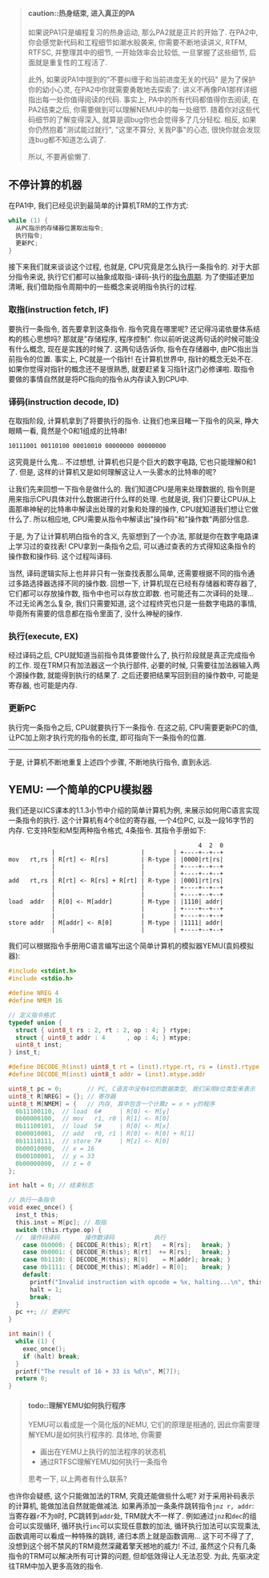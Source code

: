 
> #### caution::热身结束, 进入真正的PA
> 如果说PA1只是编程复习的热身运动, 那么PA2就是正片的开始了.
> 在PA2中, 你会感觉新代码和工程细节如潮水般袭来,
> 你需要不断地读讲义, RTFM, RTFSC, 并整理其中的细节,
> 一开始效率会比较低, 一旦掌握了这些细节, 后面就是重复性的工程活了.
>
> 此外, 如果说PA1中提到的"不要纠缠于和当前进度无关的代码"
> 是为了保护你的幼小心灵, 在PA2中你就需要勇敢地去探索了:
> 讲义不再像PA1那样详细指出每一处你值得阅读的代码.
> 事实上, PA中的所有代码都值得你去阅读, 在PA2结束之后, 你需要做到可以理解NEMU中的每一处细节.
> 随着你对这些代码细节的了解变得深入, 就算是调bug你也会觉得多了几分轻松.
> 相反, 如果你仍然抱着"测试能过就行", "这里不算分, 关我P事"的心态,
> 很快你就会发现连bug都不知道怎么调了.
>
> 所以, 不要再偷懒了.

## 不停计算的机器

在PA1中, 我们已经见识到最简单的计算机TRM的工作方式:
```c
while (1) {
  从PC指示的存储器位置取出指令;
  执行指令;
  更新PC;
}
```
接下来我们就来谈谈这个过程, 也就是, CPU究竟是怎么执行一条指令的.
对于大部分指令来说, 执行它们都可以抽象成取指-译码-执行的[指令周期][instr cycle].
为了使描述更加清晰, 我们借助指令周期中的一些概念来说明指令执行的过程.

[instr cycle]: http://en.wikipedia.org/wiki/Instruction_cycle

### 取指(instruction fetch, IF)

要执行一条指令, 首先要拿到这条指令. 指令究竟在哪里呢?
还记得冯诺依曼体系结构的核心思想吗? 那就是"存储程序, 程序控制".
你以前听说这两句话的时候可能没有什么概念, 现在是实践的时候了.
这两句话告诉你, 指令在存储器中, 由PC指出当前指令的位置.
事实上, PC就是一个指针! 在计算机世界中, 指针的概念无处不在.
如果你觉得对指针的概念还不是很熟悉, 就要赶紧复习指针这门必修课啦.
取指令要做的事情自然就是将PC指向的指令从内存读入到CPU中.

### 译码(instruction decode, ID)

在取指阶段, 计算机拿到了将要执行的指令.
让我们也来目睹一下指令的风采, 睁大眼睛一看, 竟然是个0和1组成的比特串!
```
10111001 00110100 00010010 00000000 00000000
```
这究竟是什么鬼...
不过想想, 计算机也只是个巨大的数字电路, 它也只能理解0和1了.
但是, 这样的计算机又是如何理解这让人一头雾水的比特串的呢?

让我们先来回想一下指令是做什么的.
我们知道CPU是用来处理数据的, 指令则是用来指示CPU具体对什么数据进行什么样的处理.
也就是说, 我们只要让CPU从上面那串神秘的比特串中解读出处理的对象和处理的操作,
CPU就知道我们想让它做什么了.
所以相应地, CPU需要从指令中解读出"操作码"和"操作数"两部分信息.

于是, 为了让计算机明白指令的含义, 先驱想到了一个办法, 那就是你在数字电路课上学习过的查找表!
CPU拿到一条指令之后, 可以通过查表的方式得知这条指令的操作数和操作码.
这个过程叫译码.

当然, 译码逻辑实际上也并非只有一张查找表那么简单,
还需要根据不同的指令通过多路选择器选择不同的操作数.
回想一下, 计算机现在已经有存储器和寄存器了, 它们都可以存放操作数, 指令中也可以存放立即数.
也可能还有二次译码的处理...
不过无论再怎么复杂, 我们只需要知道, 这个过程终究也只是一些数字电路的事情,
毕竟所有需要的信息都在指令里面了, 没什么神秘的操作.

### 执行(execute, EX)

经过译码之后, CPU就知道当前指令具体要做什么了, 执行阶段就是真正完成指令的工作.
现在TRM只有加法器这一个执行部件, 必要的时候,
只需要往加法器输入两个源操作数, 就能得到执行的结果了.
之后还要把结果写回到目的操作数中, 可能是寄存器, 也可能是内存.

### 更新PC

执行完一条指令之后, CPU就要执行下一条指令.
在这之前, CPU需要更新PC的值,
让PC加上刚才执行完的指令的长度, 即可指向下一条指令的位置.

---

于是, 计算机不断地重复上述四个步骤, 不断地执行指令, 直到永远.

## YEMU: 一个简单的CPU模拟器

我们还是以ICS课本的1.1.3小节中介绍的简单计算机为例, 来展示如何用C语言实现一条指令的执行.
这个计算机有4个8位的寄存器, 一个4位PC, 以及一段16字节的内存.
它支持R型和M型两种指令格式, 4条指令. 其指令手册如下:
```
                                                     4  2  0
            |                        |        | +----+--+--+
mov   rt,rs | R[rt] <- R[rs]         | R-type | |0000|rt|rs|
            |                        |        | +----+--+--+
            |                        |        | +----+--+--+
add   rt,rs | R[rt] <- R[rs] + R[rt] | R-type | |0001|rt|rs|
            |                        |        | +----+--+--+
            |                        |        | +----+--+--+
load  addr  | R[0] <- M[addr]        | M-type | |1110| addr|
            |                        |        | +----+--+--+
            |                        |        | +----+--+--+
store addr  | M[addr] <- R[0]        | M-type | |1111| addr|
            |                        |        | +----+--+--+
```
我们可以根据指令手册用C语言编写出这个简单计算机的模拟器YEMU(袁妈模拟器):
```c
#include <stdint.h>
#include <stdio.h>

#define NREG 4
#define NMEM 16

// 定义指令格式
typedef union {
  struct { uint8_t rs : 2, rt : 2, op : 4; } rtype;
  struct { uint8_t addr : 4      , op : 4; } mtype;
  uint8_t inst;
} inst_t;

#define DECODE_R(inst) uint8_t rt = (inst).rtype.rt, rs = (inst).rtype.rs
#define DECODE_M(inst) uint8_t addr = (inst).mtype.addr

uint8_t pc = 0;       // PC, C语言中没有4位的数据类型, 我们采用8位类型来表示
uint8_t R[NREG] = {}; // 寄存器
uint8_t M[NMEM] = {   // 内存, 其中包含一个计算z = x + y的程序
  0b11100110,  // load  6#     | R[0] <- M[y]
  0b00000100,  // mov   r1, r0 | R[1] <- R[0]
  0b11100101,  // load  5#     | R[0] <- M[x]
  0b00010001,  // add   r0, r1 | R[0] <- R[0] + R[1]
  0b11110111,  // store 7#     | M[z] <- R[0]
  0b00010000,  // x = 16
  0b00100001,  // y = 33
  0b00000000,  // z = 0
};

int halt = 0; // 结束标志

// 执行一条指令
void exec_once() {
  inst_t this;
  this.inst = M[pc]; // 取指
  switch (this.rtype.op) {
  //  操作码译码       操作数译码           执行
    case 0b0000: { DECODE_R(this); R[rt]   = R[rs];   break; }
    case 0b0001: { DECODE_R(this); R[rt]  += R[rs];   break; }
    case 0b1110: { DECODE_M(this); R[0]    = M[addr]; break; }
    case 0b1111: { DECODE_M(this); M[addr] = R[0];    break; }
    default:
      printf("Invalid instruction with opcode = %x, halting...\n", this.rtype.op);
      halt = 1;
      break;
  }
  pc ++; // 更新PC
}

int main() {
  while (1) {
    exec_once();
    if (halt) break;
  }
  printf("The result of 16 + 33 is %d\n", M[7]);
  return 0;
}
```

> #### todo::理解YEMU如何执行程序
> YEMU可以看成是一个简化版的NEMU, 它们的原理是相通的,
> 因此你需要理解YEMU是如何执行程序的. 具体地, 你需要
> * 画出在YEMU上执行的加法程序的状态机
> * 通过RTFSC理解YEMU如何执行一条指令
>
> 思考一下, 以上两者有什么联系?

也许你会疑惑, 这个只能做加法的TRM, 究竟还能做些什么呢?
对于采用补码表示的计算机, 能做加法自然就能做减法.
如果再添加一条条件跳转指令`jnz r, addr`:
当寄存器`r`不为`0`时, PC跳转到`addr`处, TRM就大不一样了.
例如通过`jnz`和`dec`的组合可以实现循环,
循环执行`inc`可以实现任意数的加法, 循环执行加法可以实现乘法,
函数调用可以看成一种特殊的跳转, 递归本质上就是函数调用...
这下可不得了了, 没想到这个弱不禁风的TRM竟然深藏着擎天撼地的威力!
不过, 虽然这个只有几条指令的TRM可以解决所有可计算的问题, 但却低效得让人无法忍受.
为此, 先驱决定往TRM中加入更多高效的指令.
